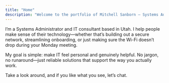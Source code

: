 ```yaml
---
title: "Home"
description: "Welcome to the portfolio of Mitchell Sanborn – Systems Administrator, IT Consultant, and Tech Tinkerer based in Utah."
---
```

I’m a Systems Administrator and IT consultant based in Utah. I help people make sense of their technology—whether that’s building out a secure network, streamlining onboarding, or just making sure the Wi-Fi doesn’t drop during your Monday meeting.

My goal is simple: make IT feel personal and genuinely helpful. No jargon, no runaround—just reliable solutions that support the way you actually work.

Take a look around, and if you like what you see, let’s chat.
